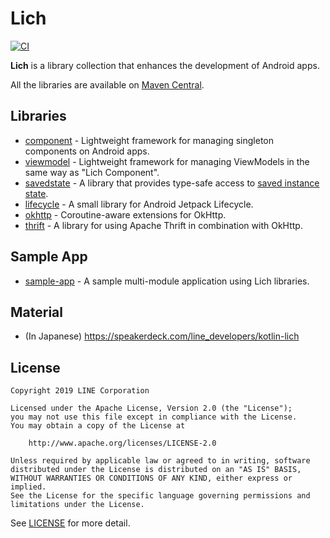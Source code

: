 # Lich

[ ![CI](https://github.com/line/lich/workflows/CI/badge.svg?branch=master&event=push) ](https://github.com/line/lich/actions?query=workflow%3ACI+branch%3Amaster+event%3Apush)

**Lich** is a library collection that enhances the development of Android apps.

All the libraries are available on [Maven Central](https://search.maven.org/search?q=g:com.linecorp.lich).

## Libraries

- [component](component) - Lightweight framework for managing singleton components on Android apps.
- [viewmodel](viewmodel) - Lightweight framework for managing ViewModels in the same way as "Lich Component".
- [savedstate](savedstate) - A library that provides type-safe access to [saved instance state](https://developer.android.com/topic/libraries/architecture/viewmodel-savedstate).
- [lifecycle](lifecycle) - A small library for Android Jetpack Lifecycle.
- [okhttp](okhttp) - Coroutine-aware extensions for OkHttp.
- [thrift](thrift) - A library for using Apache Thrift in combination with OkHttp.

## Sample App

- [sample-app](sample-app) - A sample multi-module application using Lich libraries.

## Material

- (In Japanese) https://speakerdeck.com/line_developers/kotlin-lich

## License

```text
Copyright 2019 LINE Corporation

Licensed under the Apache License, Version 2.0 (the "License");
you may not use this file except in compliance with the License.
You may obtain a copy of the License at

    http://www.apache.org/licenses/LICENSE-2.0

Unless required by applicable law or agreed to in writing, software
distributed under the License is distributed on an "AS IS" BASIS,
WITHOUT WARRANTIES OR CONDITIONS OF ANY KIND, either express or implied.
See the License for the specific language governing permissions and
limitations under the License.
```

See [LICENSE](LICENSE) for more detail.
